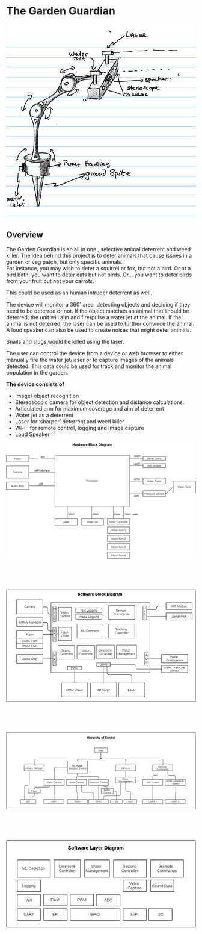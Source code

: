# The Garden Guardian 
![Alt text](https://github.com/graeme-gets/making-embedded-projects/blob/main/week-one/Guardian-Sketch.png)
## Overview
The Garden Guardian is an all in one , selective animal deterrent and weed killer. The idea behind this project is to deter animals that cause issues in a garden or veg patch, but only specific animals.  
For instance, you may wish to deter a squirrel or fox, but not a bird. Or at a bird bath, you want to deter cats but not birds.  Or… you want to deter birds from your fruit but not your carrots. 

This could be used as an human intruder deterrent as well.

The device will monitor a 360˚ area, detecting objects and deciding if they need to be deterred or not. If the object matches an animal that should be deterred, the unit will aim and fire/pulse a water jet at the animal. If the animal is not deterred, the laser can be used to further convince the animal. 
A loud speaker can also be used to create noises that might deter animals.

Snails and slugs would be killed using the laser. 

The user can control the device from a device or web browser to either manually fire the water jet/laser or to capture images of the animals detected. This data could be used for track and monitor the animal population in the garden. 

**The device consists of**
- Image/ object recognition 
-	Stereoscopic camera for object detection and distance calculations.
-	Articulated arm for maximum coverage and aim of deterrent
-	Water jet as a deterrent 
-	Laser for ‘sharper’ deterrent and weed killer
-	Wi-Fi for remote control, logging and image capture
-	Loud Speaker

<p align="center" >
<kbd>
<img  src="https://github.com/graeme-gets/making-embedded-projects/blob/main/week-one/hardware-block-diagram.png">
</kbd>
</p>

<br>
<br>
<br>

<p align="center">
  <kbd>
<img  src="https://github.com/graeme-gets/making-embedded-projects/blob/main/week-one/software-block-diagram.png">
    </kbd>
</p>

<br>
<br>
<br>

<p align="center">
  <kbd>
<img src="https://github.com/graeme-gets/making-embedded-projects/blob/main/week-one/hierarchy-of-control.png">
    </kbd>
</p>

<br>
<br>
<br>

<p align="center">
  <kbd>
<img src="https://github.com/graeme-gets/making-embedded-projects/blob/main/week-one/software-layer-diagram.png">
    </kbd>
</p>



